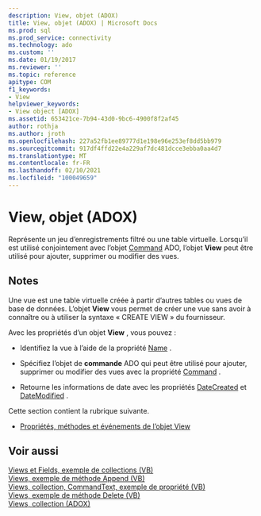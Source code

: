 ```yaml
---
description: View, objet (ADOX)
title: View, objet (ADOX) | Microsoft Docs
ms.prod: sql
ms.prod_service: connectivity
ms.technology: ado
ms.custom: ''
ms.date: 01/19/2017
ms.reviewer: ''
ms.topic: reference
apitype: COM
f1_keywords:
- View
helpviewer_keywords:
- View object [ADOX]
ms.assetid: 653421ce-7b94-43d0-9bc6-4900f8f2af45
author: rothja
ms.author: jroth
ms.openlocfilehash: 227a52fb1ee89777d1e198e96e253ef8dd5bb979
ms.sourcegitcommit: 917df4ffd22e4a229af7dc481dcce3ebba0aa4d7
ms.translationtype: MT
ms.contentlocale: fr-FR
ms.lasthandoff: 02/10/2021
ms.locfileid: "100049659"
---
```

# <a name="view-object-adox"></a>View, objet (ADOX)
Représente un jeu d’enregistrements filtré ou une table virtuelle. Lorsqu’il est utilisé conjointement avec l’objet [Command](../ado-api/command-object-ado.md) ADO, l’objet **View** peut être utilisé pour ajouter, supprimer ou modifier des vues.  
  
## <a name="remarks"></a>Notes  
 Une vue est une table virtuelle créée à partir d’autres tables ou vues de base de données. L’objet **View** vous permet de créer une vue sans avoir à connaître ou à utiliser la syntaxe « CREATE VIEW » du fournisseur.  
  
 Avec les propriétés d’un objet **View** , vous pouvez :  
  
-   Identifiez la vue à l’aide de la propriété [Name](./name-property-adox.md) .  
  
-   Spécifiez l’objet de **commande** ADO qui peut être utilisé pour ajouter, supprimer ou modifier des vues avec la propriété [Command](./command-property-adox.md) .  
  
-   Retourne les informations de date avec les propriétés [DateCreated](./datecreated-property-adox.md) et [DateModified](./datemodified-property-adox.md) .  
  
 Cette section contient la rubrique suivante.  
  
-   [Propriétés, méthodes et événements de l’objet View](./view-object-properties-methods-and-events.md)  
  
## <a name="see-also"></a>Voir aussi  
 [Views et Fields, exemple de collections (VB)](./views-and-fields-collections-example-vb.md)   
 [Views, exemple de méthode Append (VB)](./views-append-method-example-vb.md)   
 [Views, collection, CommandText, exemple de propriété (VB)](./views-collection-commandtext-property-example-vb.md)   
 [Views, exemple de méthode Delete (VB)](./views-delete-method-example-vb.md)   
 [Views, collection (ADOX)](./views-collection-adox.md)